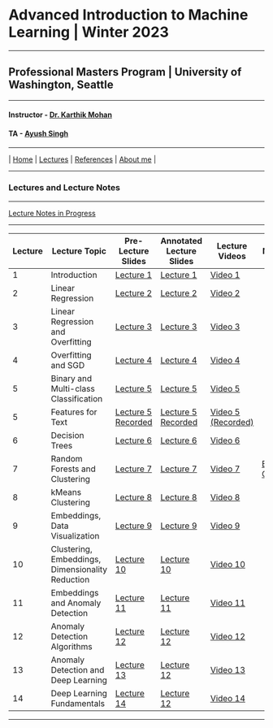 # Advanced Introduction to Machine Learning | Winter 2023

***
 
## Professional Masters Program | University of Washington, Seattle 

***


#### Instructor - [Dr. Karthik Mohan](https://www.ece.uw.edu/people/karthik-mohan/)
#### TA - [Ayush Singh](https://www.linkedin.com/in/ayush-singh-se/)

***

| [Home](index.md)  | [Lectures](lectures.md)  | [References](references.md)  | [About me](karthik.md) |


***


### Lectures and Lecture Notes

***

[Lecture Notes in Progress](Lectures/lecture_notes.pdf)

***

| Lecture | Lecture Topic | Pre-Lecture Slides | Annotated Lecture Slides | Lecture Videos | Notebooks | 
| --- | --- | --- | --- | --- | --- |
| 1 | Introduction |  [Lecture 1](Lectures/Lecture_1.pdf) | [Lecture 1](Lectures/Lecture_1_annotated.pdf) | [Video 1](https://youtu.be/nB77M-mm0Nk&t=1s) | | 
| 2 | Linear Regression | [Lecture 2](Lectures/Lecture_2.pdf) | [Lecture 2](Lectures/Lecture_2_annotated.pdf) | [Video 2](https://youtu.be/uM_q35ZybFY&t=1s)  | |
| 3 | Linear Regression and Overfitting | [Lecture 3](Lectures/Lecture_3.pdf) | [Lecture 3](Lectures/Lecture_3_annotated.pdf) | [Video 3](https://youtu.be/E75LFMciN4E)  | |
| 4 | Overfitting and SGD| [Lecture 4](Lectures/Lecture_4.pdf) | [Lecture 4](Lectures/Lecture_4_annotated.pdf) | [Video 4](https://youtu.be/rwVaVHCCI4k)  | |
| 5 | Binary and Multi-class Classification | [Lecture 5](Lectures/Lecture_5.pdf) | [Lecture 5](Lectures/Lecture_5_annotated.pdf) | [Video 5](https://www.youtube.com/watch?v=CoGQJ0T0VJo&t=17s)  | |
| 5 | Features for Text | [Lecture 5 Recorded](Lectures/Lecture_5_recorded.pdf) | [Lecture 5 Recorded](Lectures/Lecture_5_recorded_annotated.pdf) | [Video 5 (Recorded)](https://youtu.be/c7klocSF068)  | |
| 6 | Decision Trees | [Lecture 6](Lectures/Lecture_6.pdf) | [Lecture 6](Lectures/Lecture_6_annotated.pdf) | [Video 6](https://youtu.be/rJPbgbAsBBs)  | |
| 7 | Random Forests and Clustering | [Lecture 7](Lectures/Lecture_7.pdf) | [Lecture 7](Lectures/Lecture_7_annotated.pdf) | [Video 7](https://youtu.be/Oah1u0lkQiY)  | [Ensembling Classifiers](Notebooks/ensemble_classifier.ipynb) |
| 8 | kMeans Clustering | [Lecture 8](Lectures/Lecture_8.pdf) | [Lecture 8](Lectures/Lecture_8_annotated.pdf) | [Video 8](https://youtu.be/OLySLdGjUGQ)  |  |
| 9 | Embeddings, Data Visualization | [Lecture 9](Lectures/Lecture_9.pdf) | [Lecture 9](Lectures/Lecture_9_annotated.pdf) | [Video 9](https://youtu.be/hp048THJJBo)  |  |
| 10 | Clustering, Embeddings, Dimensionality Reduction | [Lecture 10](Lectures/Lecture_10.pdf) | [Lecture 10](Lectures/Lecture_10_annotated.pdf) | [Video 10](https://youtu.be/8BlrFm2DFlM)  |  |
| 11 | Embeddings and Anomaly Detection | [Lecture 11](Lectures/Lecture_11.pdf) | [Lecture 11](Lectures/Lecture_11_annotated.pdf) | [Video 11](https://youtu.be/OMpk6_hO_Qw)  |  |
| 12 | Anomaly Detection Algorithms | [Lecture 12](Lectures/Lecture_12.pdf) | [Lecture 12](Lectures/Lecture_12_annotated.pdf) | [Video 12](https://youtu.be/Ku1A9BMR6OQ)  |  |
| 13 | Anomaly Detection and Deep Learning | [Lecture 13](Lectures/Lecture_13.pdf) | [Lecture 12](Lectures/Lecture_13_annotated.pdf) | [Video 13](https://youtu.be/ccK7Povj8v4)  |  |
| 14 | Deep Learning Fundamentals | [Lecture 14](Lectures/Lecture_14.pdf) | [Lecture 12](Lectures/Lecture_14_annotated.pdf) | [Video 14]()  |  |

*** 







